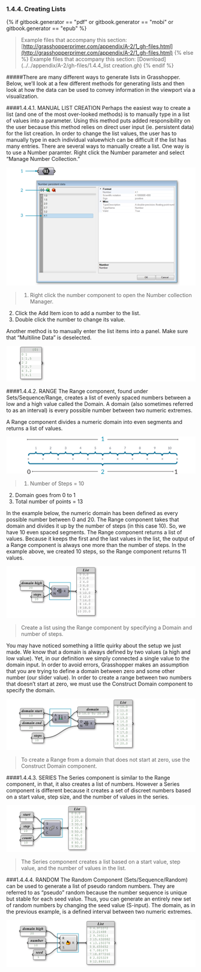 ### 1.4.4. Creating Lists
{% if gitbook.generator == "pdf" or gitbook.generator == "mobi" or gitbook.generator == "epub" %}
>Example files that accompany this section: [http://grasshopperprimer.com/appendix/A-2/1_gh-files.html](http://grasshopperprimer.com/appendix/A-2/1_gh-files.html)
{% else %}
>Example files that accompany this section: [Download](../../appendix/A-2/gh-files/1.4.4_list creation.gh)
{% endif %}

#####There are many different ways to generate lists in Grasshopper. Below, we’ll look at a few different methods for generating lists and then look at how the data can be used to convey information in the viewport via a visualization.

####1.4.4.1. MANUAL LIST CREATION
Perhaps the easiest way to create a list (and one of the most over-looked
methods) is to manually type in a list of values into a parameter. Using this method puts added responsibility on the user because this method relies on direct user input (ie. persistent data) for the list creation. In order to change the list values, the user has to manually type in each individual valuewhich can be difficult if the list has many entries. There are several ways to manually create a list. One way is to use a Number paramter. Right click the Number parameter and select “Manage Number Collection.”

![IMAGE](images/1-4-4/1-4-4_001-manual-list-creation.png)
>1. Right click the number component to open the Number collection Manager.
2. Click the Add Item icon to add a number to the list.
3. Double click the number to change its value.

Another method is to manually enter the list items into a panel. Make sure that “Multiline Data” is deselected.

![IMAGE](images/1-4-4/1-4-4_002-panel.png)

####1.4.4.2. RANGE
The Range component, found under Sets/Sequence/Range, creates a list of
evenly spaced numbers between a low and a high value called the Domain. A
domain (also sometimes referred to as an interval) is every possible number between two numeric extremes.

A Range component divides a numeric domain into even segments and returns a list of values.

![IMAGE](images/1-4-4/1-4-4_003-range.png)
>1. Number of Steps = 10
2. Domain goes from 0 to 1
3. Total number of points = 13

In the example below, the numeric domain has been defined as every possible number between 0 and 20. The Range component takes that domain and divides it up by the number of steps (in this case 10). So, we have 10 even spaced segments. The Range component returns a list of values. Because it keeps the first and the last values in the list, the output of a Range component is always one more than the number of steps. In the example above, we created 10 steps, so the Range component returns 11 values.

![IMAGE](images/1-4-4/1-4-4_004-range_2.png)
>Create a list using the Range component by specifying a Domain and number of steps.


You may have noticed something a little quirky about the setup we just made. We know that a domain is always defined by two values (a high and low value). Yet, in our definition we simply connected a single value to the domain input. In order to avoid errors, Grasshopper makes an assumption that you are trying to define a domain between zero and some other number (our slider value). In order to create a range between two numbers that doesn’t start at zero, we must use the Construct Domain component to specify the domain.

![IMAGE](images/1-4-4/1-4-4_005-construct-domain.png)
>To create a Range from a domain that does not start at zero, use the Construct Domain component.

####1.4.4.3. SERIES
The Series component is similar to the Range component, in that, it also creates a list of numbers. However a Series component is different because it creates a set of discreet numbers based on a start value, step size, and the number of values in the series.

![IMAGE](images/1-4-4/1-4-4_006-series.png)
>The Series component creates a list based on a start value, step value, and the number of values in the list.

###1.4.4.4. RANDOM
The Random Component (Sets/Sequence/Random) can be used to generate a list of pseudo random numbers. They are referred to as “pseudo” random because the number sequence is unique but stable for each seed value. Thus, you can generate an entirely new set of random numbers by changing the seed value (S-input). The domain, as in the previous example, is a defined interval between two numeric extremes.

![IMAGE](images/1-4-4/1-4-4_007-random.png)
